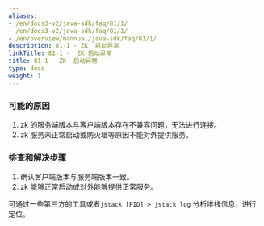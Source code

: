 ```yaml
---
aliases:
- /en/docs3-v2/java-sdk/faq/81/1/
- /en/docs3-v2/java-sdk/faq/81/1/
- /en/overview/mannual/java-sdk/faq/81/1/
description: 81-1 - ZK  启动异常
linkTitle: 81-1 -  ZK 启动异常
title: 81-1 - ZK  启动异常
type: docs
weight: 1
---
```







### 可能的原因

1. zk 的服务端版本与客户端版本存在不兼容问题，无法进行连接。
2. zk 服务未正常启动或防火墙等原因不能对外提供服务。

### 排查和解决步骤

1. 确认客户端版本与服务端版本一致。
2. zk 能够正常启动或对外能够提供正常服务。

可通过一些第三方的工具或者`jstack [PID] > jstack.log` 分析堆栈信息，进行定位。
